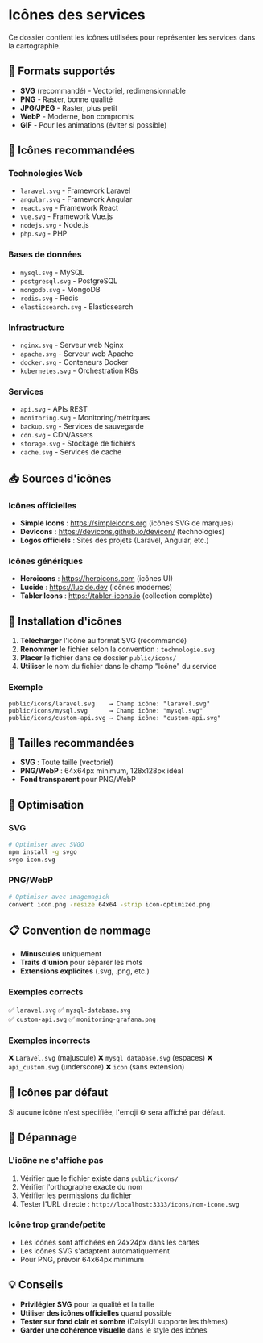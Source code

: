 # Icônes des services

Ce dossier contient les icônes utilisées pour représenter les services dans la cartographie.

## 📁 Formats supportés

- **SVG** (recommandé) - Vectoriel, redimensionnable
- **PNG** - Raster, bonne qualité
- **JPG/JPEG** - Raster, plus petit
- **WebP** - Moderne, bon compromis
- **GIF** - Pour les animations (éviter si possible)

## 🎨 Icônes recommandées

### Technologies Web
- `laravel.svg` - Framework Laravel
- `angular.svg` - Framework Angular  
- `react.svg` - Framework React
- `vue.svg` - Framework Vue.js
- `nodejs.svg` - Node.js
- `php.svg` - PHP

### Bases de données
- `mysql.svg` - MySQL
- `postgresql.svg` - PostgreSQL
- `mongodb.svg` - MongoDB
- `redis.svg` - Redis
- `elasticsearch.svg` - Elasticsearch

### Infrastructure
- `nginx.svg` - Serveur web Nginx
- `apache.svg` - Serveur web Apache
- `docker.svg` - Conteneurs Docker
- `kubernetes.svg` - Orchestration K8s

### Services
- `api.svg` - APIs REST
- `monitoring.svg` - Monitoring/métriques
- `backup.svg` - Services de sauvegarde
- `cdn.svg` - CDN/Assets
- `storage.svg` - Stockage de fichiers
- `cache.svg` - Services de cache

## 📥 Sources d'icônes

### Icônes officielles
- **Simple Icons** : https://simpleicons.org (icônes SVG de marques)
- **DevIcons** : https://devicons.github.io/devicon/ (technologies)
- **Logos officiels** : Sites des projets (Laravel, Angular, etc.)

### Icônes génériques
- **Heroicons** : https://heroicons.com (icônes UI)
- **Lucide** : https://lucide.dev (icônes modernes)
- **Tabler Icons** : https://tabler-icons.io (collection complète)

## 💾 Installation d'icônes

1. **Télécharger** l'icône au format SVG (recommandé)
2. **Renommer** le fichier selon la convention : `technologie.svg`
3. **Placer** le fichier dans ce dossier `public/icons/`
4. **Utiliser** le nom du fichier dans le champ "Icône" du service

### Exemple
```
public/icons/laravel.svg    → Champ icône: "laravel.svg"
public/icons/mysql.svg      → Champ icône: "mysql.svg"
public/icons/custom-api.svg → Champ icône: "custom-api.svg"
```

## 🎯 Tailles recommandées

- **SVG** : Toute taille (vectoriel)
- **PNG/WebP** : 64x64px minimum, 128x128px idéal
- **Fond transparent** pour PNG/WebP

## 🚀 Optimisation

### SVG
```bash
# Optimiser avec SVGO
npm install -g svgo
svgo icon.svg
```

### PNG/WebP
```bash
# Optimiser avec imagemagick
convert icon.png -resize 64x64 -strip icon-optimized.png
```

## 📋 Convention de nommage

- **Minuscules** uniquement
- **Traits d'union** pour séparer les mots
- **Extensions explicites** (.svg, .png, etc.)

### Exemples corrects
✅ `laravel.svg`
✅ `mysql-database.svg`  
✅ `custom-api.svg`
✅ `monitoring-grafana.png`

### Exemples incorrects
❌ `Laravel.svg` (majuscule)
❌ `mysql database.svg` (espaces)
❌ `api_custom.svg` (underscore)
❌ `icon` (sans extension)

## 🎨 Icônes par défaut

Si aucune icône n'est spécifiée, l'emoji ⚙️ sera affiché par défaut.

## 🔧 Dépannage

### L'icône ne s'affiche pas
1. Vérifier que le fichier existe dans `public/icons/`
2. Vérifier l'orthographe exacte du nom
3. Vérifier les permissions du fichier
4. Tester l'URL directe : `http://localhost:3333/icons/nom-icone.svg`

### Icône trop grande/petite
- Les icônes sont affichées en 24x24px dans les cartes
- Les icônes SVG s'adaptent automatiquement
- Pour PNG, prévoir 64x64px minimum

## 💡 Conseils

- **Privilégier SVG** pour la qualité et la taille
- **Utiliser des icônes officielles** quand possible
- **Tester sur fond clair et sombre** (DaisyUI supporte les thèmes)
- **Garder une cohérence visuelle** dans le style des icônes
